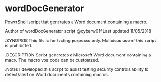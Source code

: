 # wordDocGenerator
PowerShell script that generates a Word document containing a macro. 

Author of wordDocGenerator script @cyberw01f
Last updated 11/05/2018

.SYNOPSIS 
This file is for testing purposes only. Malicious use of this script is prohibitted. 

.DESCRIPTION
Script generates a Microsoft Word document containing a maco. The macro vba code can be customzed. 

.Notes
I developed this script to assist testing security controls ability to detect/alert on Word documents containing macros. 

